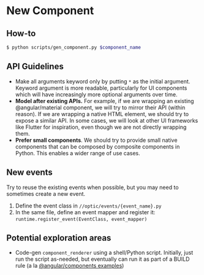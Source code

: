 # New Component

## How-to

```sh
$ python scripts/gen_component.py $component_name
```

## API Guidelines

- Make all arguments keyword only by putting `*` as the initial argument. Keyword argument is more readable, particularly for UI components which will have increasingly more optional arguments over time.
- **Model after existing APIs.** For example, if we are wrapping an existing @angular/material component, we will try to mirror their API (within reason). If we are wrapping a native HTML element, we should try to expose a similar API. In some cases, we will look at other UI frameworks like Flutter for inspiration, even though we are not directly wrapping them.
- **Prefer small components**. We should try to provide small native components that can be composed by composite components in Python. This enables a wider range of use cases.

## New events

Try to reuse the existing events when possible, but you may need to sometimes create a new event.

1. Define the event class in `//optic/events/{event_name}.py`
1. In the same file, define an event mapper and register it: `runtime.register_event(EventClass, event_mapper)`

## Potential exploration areas

- Code-gen `component_renderer` using a shell/Python script. Initially, just run the script as-needed, but eventually can run it as part of a BUILD rule (a la [@angular/components examples](https://github.com/angular/components/tree/13629b0cd814ccc5fa01cf670b8b3001bc0021ff/tools/example-module))
